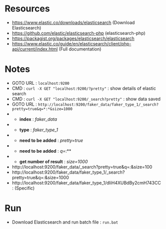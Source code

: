 # Resources

- https://www.elastic.co/downloads/elasticsearch (Download Elasticsearch)
- https://github.com/elastic/elasticsearch-php (elasticsearch-php)
- https://packagist.org/packages/elasticsearch/elasticsearch
- https://www.elastic.co/guide/en/elasticsearch/client/php-api/current/index.html (Full documentation)
# Notes

- GOTO URL : `localhost:9200`
- CMD : `curl -X GET "localhost:9200/?pretty"` : show details of elastic search
- CMD : `curl -X GET "localhost:9200/_search?pretty"` : show data saved
- GOTO URL : `http://localhost:9200/faker_data/faker_type_1/_search?pretty=true&q=*:*&size=1000`
- - **index** : *faker_data*
- - **type** : *faker_type_1*
- - **need to be added** : *pretty=true*
- - **need to be added** : *q=*:**
- - **get number of result** : *size=1000*
- http://localhost:9200/faker_data/_search?pretty=true&q=*:*&size=100
- http://localhost:9200/faker_data/faker_type_1/_search?pretty=true&q=*:*&size=1000
- http://localhost:9200/faker_data/faker_type_1/dIiH4XUBdBy2cmH743CC : (Specific)


# Run

- Download Elasticsearch and run batch file : `run.bat`
